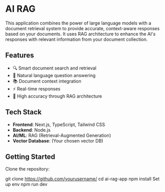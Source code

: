 # AI RAG 

This application combines the power of large language models with a document retrieval system to provide accurate, context-aware responses based on your documents. It uses RAG architecture to enhance the AI's responses with relevant information from your document collection.

## Features

- 🔍 Smart document search and retrieval
- 💬 Natural language question answering
- 📚 Document context integration
- ⚡ Real-time responses
- 🎯 High accuracy through RAG architecture

## Tech Stack

- **Frontend**: Next.js, TypeScript, Tailwind CSS
- **Backend**: Node.js
- **AI/ML**: RAG (Retrieval-Augmented Generation)
- **Vector Database**: (Your chosen vector DB)

## Getting Started

Clone the repository:

git clone https://github.com/yourusername/
cd ai-rag-app
npm install
Set up env
npm run dev